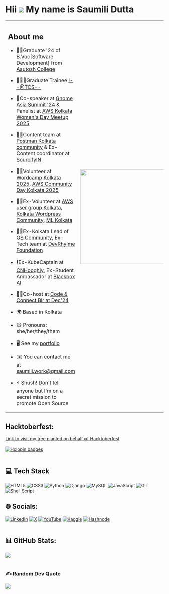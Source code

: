 # Hii ![](https://user-images.githubusercontent.com/18350557/176309783-0785949b-9127-417c-8b55-ab5a4333674e.gif) My name is Saumili Dutta

<table>
  <tr>
    <td align="left" style="border:none">
      
  ## About me  

  - 🧑‍🎓Graduate '24 of B.Voc[Software Development] from [Asutosh College](https://asutoshcollege.in/new-web/)
  - 👩🏻‍💼Graduate Trainee <!--@TCS-->
  - 🎤Co-speaker at [Gnome Asia Summit '24](https://www.youtube.com/live/zMKcTnhZVnE?si=MyHtAdy_FfP09ZfS&t=183) & Panelist at [AWS Kolkata Women's Day Meetup 2025](https://saumili-aws.hashnode.dev/aws-kolkata-hosts-womens-day-celebration)
  - ✍🏻Content team at [Postman Kolkata community](https://www.linkedin.com/company/postman-community-kolkata/) & Ex-Content coordinator at [SourcifyIN](https://www.linkedin.com/company/sourcifyin)
  - 🧑‍💻Volunteer at [Wordcamp Kolkata 2025](https://kolkata.wordcamp.org/2025/), [AWS Community Day Kolkata 2025](https://awsugkol.github.io/acd2025/)
  - 🧑‍💻Ex-Volunteer at [AWS user group Kolkata](https://www.meetup.com/awsugkol/), [Kolkata Wordpress Community](https://wpkolkata.org/), [ML Kolkata](https://www.linkedin.com/company/mlkolkata)
  - 🧑‍💻Ex-Kolkata Lead of [OS Community](https://osdevcommunity.vercel.app/), Ex-Tech team at [DevRhylme Foundation](https://www.devrhylme.org/)
  - 🕴Ex-KubeCaptain at [CNHooghly](https://www.cloudnativehooghly.tech/), Ex-Student Ambassador at [Blackbox AI](https://www.blackbox.ai/)
  - 🧑‍💻Co-host at [Code & Connect Blr at Dec'24](https://x.com/shebuildshack/status/1866703351842500672)

  - 🌍 Based in Kolkata
  - 😄 Pronouns: she/her/they/them
  - 🖥️ See my [portfolio](https://saumilidutta.vercel.app/)
  - ✉️ You can contact me at [saumili.work@gmail.com](mailto:saumili.work@gmail.com)
  - ⚡ Shush! Don't tell anyone but I'm on a secret mission to promote Open Source
      
    </td>
    <td align="right" style="border:none">
      <img src="https://github.com/user-attachments/assets/8fcafb57-f2a5-417d-ae26-2e87722e69e4" width="300">
    </td>
  </tr>
</table>


## Hacktoberfest:
[Link to visit my tree planted on behalf of Hacktoberfest](https://tree-nation.com/trees/view/5267987) <br /><br />
[![Holopin badges](https://holopin.me/aumii01codes)](https://holopin.io/@aumii01codes)<br /><br />


## 💻 Tech Stack
![HTML5](https://img.shields.io/badge/html5-%23E34F26.svg?style=flat&logo=html5&logoColor=white)
![CSS3](https://img.shields.io/badge/css3-%231572B6.svg?style=flat&logo=css3&logoColor=white)
![Python](https://img.shields.io/badge/python-3670A0?style=flat&logo=python&logoColor=ffdd54)
![Django](https://img.shields.io/badge/django-%23092E20.svg?style=flat&logo=django&logoColor=white)
![MySQL](https://img.shields.io/badge/mysql-4479A1.svg?style=flat&logo=mysql&logoColor=white)
![JavaScript](https://img.shields.io/badge/javascript-%23323330.svg?style=flat&logo=javascript&logoColor=%23F7DF1E)
![GIT](https://img.shields.io/badge/Git-fc6d26?style=flat&logo=git&logoColor=white)
![Shell Script](https://img.shields.io/badge/shell_script-%23121011.svg?style=flat&logo=gnu-bash&logoColor=white)


## 🌐 Socials:
[![LinkedIn](https://img.shields.io/badge/LinkedIn-%230077B5.svg?style=flat&logo=linkedin&logoColor=white)](https://linkedin.com/in/saumilidutta)
[![X](https://img.shields.io/badge/X-black.svg?style=flat&logo=X&logoColor=white)](https://x.com/aumiidutta)
[![YouTube](https://img.shields.io/badge/YouTube-%23FF0000.svg?style=flat&logo=YouTube&logoColor=white)](https://youtube.com/@saumilidutta)
[![Kaggle](https://img.shields.io/badge/Kaggle-20BEFF?style=flat&logo=kaggle&logoColor=white)](https://www.kaggle.com/aumiidutta)
[![Hashnode](https://img.shields.io/badge/Hashnode-2962FF?style=flat&logo=hashnode&logoColor=white)](https://hashnode.com/@aumiidutta)
<br /><br />


## 📊 GitHub Stats:
![](https://github-readme-stats.vercel.app/api/top-langs/?username=aumiidutta&theme=light&hide_border=false&include_all_commits=true&count_private=true&layout=compact) <br /><br />


### ✍️ Random Dev Quote
![](https://quotes-github-readme.vercel.app/api?type=horizontal&theme=nightowl&hide_border=true)<br /><br />
